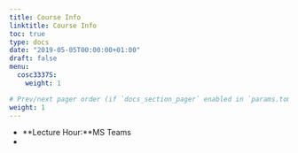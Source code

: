 ```yaml
---
title: Course Info
linktitle: Course Info
toc: true
type: docs
date: "2019-05-05T00:00:00+01:00"
draft: false
menu:
  cosc3337S:
    weight: 1

# Prev/next pager order (if `docs_section_pager` enabled in `params.toml`)
weight: 1
---
```


*   **Lecture Hour:**MS Teams 
*  